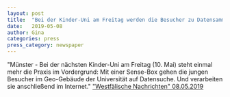 ```yaml
---
layout: post
title:  "Bei der Kinder-Uni am Freitag werden die Besucher zu Datensammlern - Aus der Welt in den Computer"
date:   2019-05-08 
author: Gina
categories: press
press_category: newspaper
---
```

"Münster - Bei der nächsten Kinder-Uni am Freitag (10. Mai) steht einmal mehr die Praxis im Vordergrund: Mit einer Sense-Box gehen die jungen Besucher im Geo-Gebäude der Universität auf Datensuche. Und verarbeiten sie anschließend im Internet."
<a href="https://www.wn.de/Muenster/Muenster/3768881-Bei-der-Kinder-Uni-am-Freitag-werden-die-Besucher-zu-Datensammlern-Aus-der-Welt-in-den-Computer">"Westfälische Nachrichten" 08.05.2019</a>
